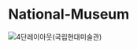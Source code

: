 # National-Museum

![4단레이아웃(국립현대미술관)](https://user-images.githubusercontent.com/105402290/172555308-0ce70f0d-ba48-4711-a4ed-c4d67842218a.jpg)
